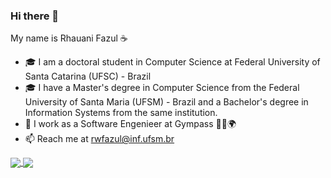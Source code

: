### Hi there 👋

My name is Rhauani Fazul :coffee:

- 🎓 I am a doctoral student in Computer Science at Federal University of Santa Catarina (UFSC) - Brazil
- 🎓 I have a Master's degree in Computer Science from the Federal University of Santa Maria (UFSM) - Brazil and a Bachelor's degree in Information Systems from the same institution.
- :office: I work as a Software Engenieer at Gympass 🏋‍♂️🌍
- 📫 Reach me at rwfazul@inf.ufsm.br


<a href="#">
  <img align="center" src="https://github-readme-stats.vercel.app/api?username=rwfazul&count_private=true&show_icons=true&theme=dracula&hide=prs,issues,contribs" />
</a>

<a href="#">
  <img align="center" src="https://github-readme-stats.vercel.app/api/top-langs/?username=rwfazul&layout=compact&theme=dracula&count_private=true" />
</a>
